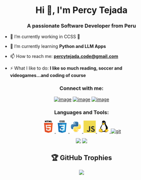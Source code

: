<h1 align="center">Hi 👋, I'm Percy Tejada </h1>
<h3 align="center">A passionate Software Developer from Peru</h3>

- 🔭 I’m currently working in CCSS 👔

- 🌱 I’m currently learning **Python and LLM Apps**

- 📫 How to reach me: **percytejada.code@gmail.com**

- ⚡ What I like to do: **I like so much reading, soccer and videogames...and coding of course**

<h3 align="center">Connect with me:</h3>
<div align="center">

[![image](https://img.shields.io/badge/LinkedIn-0077B5?style=for-the-badge&logo=linkedin&logoColor=white)](https://www.linkedin.com/in/percycode/)
[![image](https://img.shields.io/badge/Twitter-1DA1F2?style=for-the-badge&logo=twitter&logoColor=white)](https://twitter.com/percycode)
[![image](https://img.shields.io/badge/youtube-%23D14836.svg?style=for-the-badge&logo=youtube&logoColor=white)](https://youtube.com/@Percy_Code)
  
</div>

<h3 align="center">Languages and Tools:</h3>

<p align="center"> 
  <a href="https://www.w3.org/html/" target="_blank"> 
    <img src="https://raw.githubusercontent.com/devicons/devicon/master/icons/html5/html5-original-wordmark.svg" alt="html5" width="40" height="40"/> 
  </a>
  <a href="https://www.w3schools.com/css/" target="_blank"> 
    <img src="https://raw.githubusercontent.com/devicons/devicon/master/icons/css3/css3-original-wordmark.svg" alt="css3" width="40" height="40"/> 
  </a> 
  <a href="https://www.python.org" target="_blank"> 
    <img src="https://raw.githubusercontent.com/devicons/devicon/master/icons/python/python-original.svg" alt="python" width="40" height="40"/> 
  </a>  
  <a href="https://developer.mozilla.org/en-US/docs/Web/JavaScript" target="_blank"> 
    <img src="https://raw.githubusercontent.com/devicons/devicon/master/icons/javascript/javascript-original.svg" alt="javascript" width="40" height="40"/> 
  </a> 
  <a href="https://www.linux.org/" target="_blank"> 
    <img src="https://raw.githubusercontent.com/devicons/devicon/master/icons/linux/linux-original.svg" alt="linux" width="40" height="40"/> 
  </a> 
  <a href="https://git-scm.com/" target="_blank"> 
    <img src="https://www.vectorlogo.zone/logos/git-scm/git-scm-icon.svg" alt="git" width="40" height="40"/> 
  </a>
</p>
<div align="center"> 
  <img height= "150" src="https://github-readme-stats.vercel.app/api?username=percy-code&theme=react&show_icons=true&include_all_commits=true" />
  <img height= "150" src="https://github-readme-stats.vercel.app/api/top-langs/?username=percy-code&theme=react&layout=compact" />
  
  ## 🏆 GitHub Trophies
  ![](https://github-profile-trophy.vercel.app/?username=percy-code&theme=dracula&no-frame=false&no-bg=true&margin-w=4)
</div>



<!--
**percyc0de/percyc0de** is a ✨ _special_ ✨ repository because its `README.md` (this file) appears on your GitHub profile.
-->
